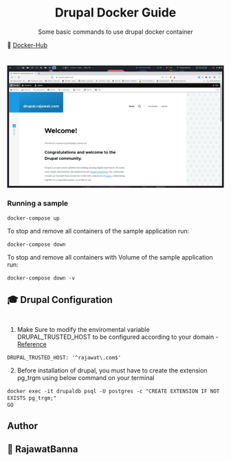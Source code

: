 <div align="center" width="100%">
    <h1>Drupal Docker Guide</h1>
    <p>Some basic commands to use drupal docker container</p>
</div>

🐳 [Docker-Hub](https://hub.docker.com/_/drupal/)
#

![alt text](../showcase/drupal.jpeg "Netshoot")

### Running a sample

```console
docker-compose up
```

To stop and remove all containers of the sample application run:

```console
docker-compose down
```

To stop and remove all containers with Volume of the sample application run:

```console
docker-compose down -v
```

## 🎓 Drupal Configuration
#

1. Make Sure to modify the enviromental variable DRUPAL_TRUSTED_HOST to be configured according to your domain - [Reference](https://www.drupal.org/docs/getting-started/installing-drupal/trusted-host-settings)

```console
DRUPAL_TRUSTED_HOST: '^rajawat\.com$'
```

2. Before installation of drupal, you must have to create the extension pg_trgm using below command on your terminal

```console
docker exec -it drupaldb psql -U postgres -c "CREATE EXTENSION IF NOT EXISTS pg_trgm;"
GO
```


## Author

## 👤 RajawatBanna
